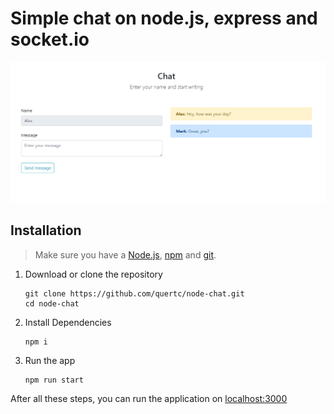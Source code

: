 # Simple chat on node.js, express and socket.io

![Screenshot](https://github.com/quertc/node-chat/blob/master/public/image/img.PNG)

## Installation
> Make sure you have a [Node.js](https://nodejs.org/), [npm](https://www.npmjs.com/) and [git](https://git-scm.com).

1. Download or clone the repository

	```
	git clone https://github.com/quertc/node-chat.git
	cd node-chat
	```
2. Install Dependencies

	```
	npm i
	```
3. Run the app

	```
	npm run start
	```

After all these steps, you can run the application on [localhost:3000](http://localhost:3000/)
